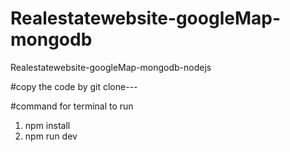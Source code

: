 # Realestatewebsite-googleMap-mongodb
Realestatewebsite-googleMap-mongodb-nodejs

#copy the code by git clone---

#command for terminal to run
1. npm install 
2. npm run dev

